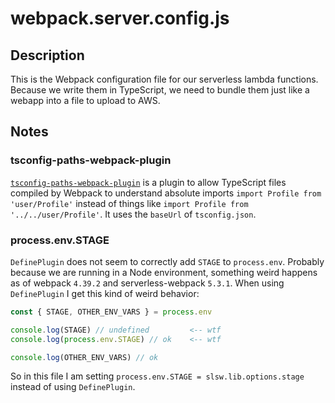 # webpack.server.config.js

## Description

This is the Webpack configuration file for our serverless lambda functions. Because we write them in TypeScript, we need to bundle them just like a webapp into a file to upload to AWS.

## Notes

### tsconfig-paths-webpack-plugin

[`tsconfig-paths-webpack-plugin`](https://github.com/dividab/tsconfig-paths-webpack-plugin) is a plugin to allow TypeScript files compiled by Webpack to understand absolute imports `import Profile from 'user/Profile'` instead of things like `import Profile from '../../user/Profile'`. It uses the `baseUrl` of `tsconfig.json`.

### process.env.STAGE

`DefinePlugin` does not seem to correctly add `STAGE` to `process.env`. Probably because we are running in a Node environment, something weird happens as of webpack `4.39.2` and serverless-webpack `5.3.1`. When using `DefinePlugin` I get this kind of weird behavior:

```js
const { STAGE, OTHER_ENV_VARS } = process.env

console.log(STAGE) // undefined         <-- wtf
console.log(process.env.STAGE) // ok    <-- wtf

console.log(OTHER_ENV_VARS) // ok
```

So in this file I am setting `process.env.STAGE = slsw.lib.options.stage` instead of using `DefinePlugin`.
